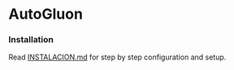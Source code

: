 # AutoGluon

### Installation
Read [INSTALACION.md](INSTALACION.md) for step by step configuration and setup.
